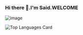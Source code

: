 ### Hi there 👋.I'm Said.WELCOME

![image](https://user-images.githubusercontent.com/86806365/218285257-5c9f0654-8fb6-4872-841d-870998a94081.png)


![Top Languages Card](https://github-readme-stats.vercel.app/api/top-langs/?username=shinokada&layout=compact)
<!--
**saidelouardi/saidelouardi** is a ✨ _special_ ✨ repository because its `README.md` (this file) appears on your GitHub profile.

Here are some ideas to get you started:

- 🔭 I’m currently working on ...
- 🌱 I’m currently learning ...
- 👯 I’m looking to collaborate on ...
- 🤔 I’m looking for help with ...
- 💬 Ask me about ...
- 📫 How to reach me: ...
- 😄 Pronouns: ...
- ⚡ Fun fact: ...
-->
